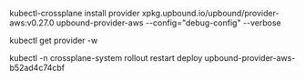 kubectl-crossplane install provider xpkg.upbound.io/upbound/provider-aws:v0.27.0 upbound-provider-aws --config="debug-config" --verbose

kubectl get provider -w

kubectl -n crossplane-system rollout restart deploy upbound-provider-aws-b52ad4c74cbf